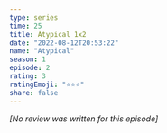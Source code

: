 ```yaml
---
type: series
time: 25
title: Atypical 1x2
date: "2022-08-12T20:53:22"
name: "Atypical"
season: 1
episode: 2
rating: 3
ratingEmoji: "⭐️⭐️⭐️"
share: false
---
```


*[No review was written for this episode]*